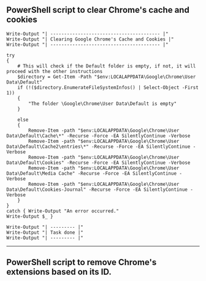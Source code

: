## PowerShell script to clear Chrome's cache and cookies


    Write-Output "| ---------------------------------------- |"
    Write-Output "| Clearing Google Chrome's Cache and Cookies |"
    Write-Output "| ---------------------------------------- |"

    try
    {
        # This will check if the Default folder is empty, if not, it will proceed with the other instructions
        $directory = Get-Item -Path "$env:LOCALAPPDATA\Google\Chrome\User Data\Default"
        if (!($directory.EnumerateFileSystemInfos() | Select-Object -First 1))
        {
            "The folder \Google\Chrome\User Data\Default is empty"
        }
    
        else 
        {
            Remove-Item -path "$env:LOCALAPPDATA\Google\Chrome\User Data\Default\Cache\*" -Recurse -Force -EA SilentlyContinue -Verbose
            Remove-Item -path "$env:LOCALAPPDATA\Google\Chrome\User Data\Default\Cache2\entries\*" -Recurse -Force -EA SilentlyContinue -Verbose
            Remove-Item -path "$env:LOCALAPPDATA\Google\Chrome\User Data\Default\Cookies" -Recurse -Force -EA SilentlyContinue -Verbose
            Remove-Item -path "$env:LOCALAPPDATA\Google\Chrome\User Data\Default\Media Cache" -Recurse -Force -EA SilentlyContinue -Verbose
            Remove-Item -path "$env:LOCALAPPDATA\Google\Chrome\User Data\Default\Cookies-Journal" -Recurse -Force -EA SilentlyContinue -Verbose
        }
    }
    catch { Write-Output "An error occurred." 
    Write-Output $_ }

    Write-Output "| --------- |"
    Write-Output "| Task done |"
    Write-Output "| --------- |"


-----------


## PowerShell script to remove Chrome's extensions based on its ID.






